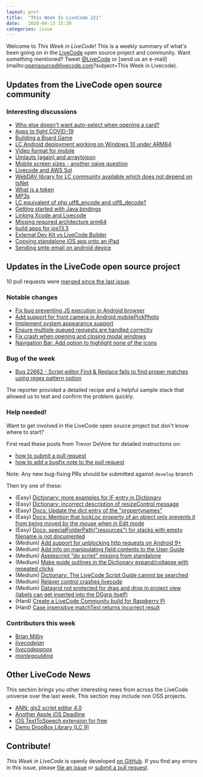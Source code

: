 ```yaml
---
layout: post
title:  "This Week In LiveCode 221"
date:   2020-04-13 15:30
categories: issue
---
```


Welcome to *This Week in LiveCode*!  This is a weekly summary of what's been
going on in the [LiveCode](https://livecode.com/) open source project and
community.  Want something mentioned?  Tweet
[@LiveCode](https://twitter.com/LiveCode) or
[send us an e-mail](mailto:opensource@livecode.com?subject=This Week in Livecode).

## Updates from the LiveCode open source community

<!---
### News & blog posts

- [October only: Get a Hacktoberfest t-shirt by contributing to LiveCode](https://hacktoberfest.digitalocean.com): Submit 4 pull requests and get a free Hacktoberfest T-shirt!
--->

### Interesting discussions

- [Who else doesn't want auto-select when opening a card?](https://www.mail-archive.com/use-livecode@lists.runrev.com/msg107052.html)
- [Apps to fight COVID-19](https://www.mail-archive.com/use-livecode@lists.runrev.com/msg107075.html)
- [Building a Board Game](https://www.mail-archive.com/use-livecode@lists.runrev.com/msg107089.html)
- [LC Android deployment working on Windows 10 under ARM64](https://www.mail-archive.com/use-livecode@lists.runrev.com/msg107111.html)
- [Video format for mobile](https://www.mail-archive.com/use-livecode@lists.runrev.com/msg107129.html)
- [Umlauts (again) and arraytojson](https://www.mail-archive.com/use-livecode@lists.runrev.com/msg107145.html)
- [Mobile screen sizes - another naive question](https://www.mail-archive.com/use-livecode@lists.runrev.com/msg107155.html)
- [Livecode and AWS Sql](https://www.mail-archive.com/use-livecode@lists.runrev.com/msg107200.html)
- [WebDAV library for LC community available which does not depend on tsNet](https://www.mail-archive.com/use-livecode@lists.runrev.com/msg107283.html)
- [What is a token](https://www.mail-archive.com/use-livecode@lists.runrev.com/msg107286.html)
- [MP3s](https://www.mail-archive.com/use-livecode@lists.runrev.com/msg107312.html)
- [LC equivalent of php utf8_encode and utf8_decode?](https://www.mail-archive.com/use-livecode@lists.runrev.com/msg107344.html)
- [Getting started with Java bindings](http://forums.livecode.com/viewtopic.php?t=33882&p=189869#p189869)
- [Linking Xcode and Livecode](http://forums.livecode.com/viewtopic.php?t=33878&p=189840#p189840)
- [Missing required architecture arm64](http://forums.livecode.com/viewtopic.php?f=49&t=33887&p=190162#p190162)
- [build apps for ios13.3](http://forums.livecode.com/viewtopic.php?f=19&t=33893&p=190163#p190163)
- [External Dev Kit vs LiveCode Builder](http://forums.livecode.com/viewtopic.php?t=33912&p=190123#p190123)
- [Copying standalone iOS app onto an iPad](http://forums.livecode.com/viewtopic.php?t=33917&p=190145#p190145)
- [Sending smtp email on android device](http://forums.livecode.com/viewtopic.php?t=33919&p=190154#p190154)

## Updates in the LiveCode open source project

10 pull requests were [merged since the last issue](https://github.com/search?q=org%3Alivecode+is%3Apublic+is%3Apr+is%3Amerged+merged%3A2020-04-06..2020-04-12&type=Issues).

<!--
### New LiveCode releases

- [Release 9.6.0 DP-3](https://www.mail-archive.com/use-livecode@lists.runrev.com/msg106553.html)
-->

### Notable changes

- [Fix bug preventing JS execution in Android browser](https://github.com/livecode/livecode/pull/7318)
- [Add support for front camera in Android mobilePickPhoto](https://github.com/livecode/livecode/pull/7314)
- [Implement system appearance support](https://github.com/livecode/livecode/pull/7298)
- [Ensure multiple queued requests are handled correctly](https://github.com/livecode/livecode/pull/7280)
- [Fix crash when opening and closing modal windows](https://github.com/livecode/livecode/pull/7232)
- [Navigation Bar: Add option to highlight none of the icons](https://github.com/livecode/livecode/pull/6404)


### Bug of the week

- [Bug 22662 - Script editor Find & Replace fails to find proper matches using regex pattern option](https://quality.livecode.com/show_bug.cgi?id=22662)

The reporter provided a detailed recipe and a helpful sample stack that allowed us to test and confirm the problem quickly.


### Help needed!

Want to get involved in the LiveCode open source project but don't know where
to start?  

First read these posts from Trevor DeVore for detailed instructions on:

- [how to submit a pull request](https://www.mail-archive.com/use-livecode@lists.runrev.com/msg98530.html)
- [how to add a bugfix note to the pull request](https://www.mail-archive.com/use-livecode@lists.runrev.com/msg98611.html)

Note: Any new bug-fixing PRs should be submitted against `develop` branch

Then try one of these:

- (Easy) [Dictionary: more examples for IF entry in Dictionary](https://quality.livecode.com/show_bug.cgi?id=22589)
- (Easy) [Dictionary: incorrect description of resizeControl message](https://quality.livecode.com/show_bug.cgi?id=17118)
- (Easy) [Docs: Update the dict entry of the "propertynames"](https://quality.livecode.com/show_bug.cgi?id=7375)
- (Easy) [Docs: Mention that lockLoc property of an object only prevents it from being moved by the mouse when in Edit mode](https://quality.livecode.com/show_bug.cgi?id=19848)
- (Easy) [Docs: specialFolderPath("resources") for stacks with empty filename is not documented](https://quality.livecode.com/show_bug.cgi?id=21183)
- (Medium) [Add support for unblocking http requests on Android 9+](http://quality.livecode.com/show_bug.cgi?id=22400)
- (Medium) [Add info on manipulating field contents to the User Guide](http://quality.livecode.com/show_bug.cgi?id=18990)
- (Medium) [Applescript "do script" missing from standalone](http://quality.livecode.com/show_bug.cgi?id=20993)
- (Medium) [Make guide outlines in the Dictionary expand/collapse with repeated clicks](http://quality.livecode.com/show_bug.cgi?id=18184)
- (Medium) [Dictionary: The LiveCode Script Guide cannot be searched](http://quality.livecode.com/show_bug.cgi?id=15957)
- (Medium) [Relayer control crashes livecode](https://quality.livecode.com/show_bug.cgi?id=21460)
- (Medium) [Datagrid not protected for drag and drop in project view (labels can get inserted into the DGgrp itself)](https://quality.livecode.com/show_bug.cgi?id=21750)
- (Hard) [Create a LiveCode Community build for Raspberry Pi](http://forums.livecode.com/viewtopic.php?f=76&t=27912)
- (Hard) [Case insensitive matchText returns incorrect result](https://quality.livecode.com/show_bug.cgi?id=15312)


### Contributors this week

- [Brian Milby](https://github.com/bwmilby)
- *[livecodeian](https://github.com/livecodeian)*
- *[livecodepanos](https://github.com/livecodepanos)*
- *[montegoulding](https://github.com/montegoulding)*  


## Other LiveCode News

This section brings you other interesting news from across the LiveCode universe over the last week. This section may include non OSS projects.

- [ANN: glx2 script editor 4.0](https://www.mail-archive.com/use-livecode@lists.runrev.com/msg107047.html)
- [Another Apple iOS Deadline](https://www.mail-archive.com/use-livecode@lists.runrev.com/msg107159.html)
- [iOS TextToSpeech extension for free](http://forums.livecode.com/viewtopic.php?t=33895&p=189960#p189960)
- [Demo DropBox Library (LC 9)](http://forums.livecode.com/viewtopic.php?t=33901&p=190011#p190011)

<!---
## Upcoming events

* [SoCal LiveCode Group Meeting: March 5, Pasadena](https://forums.livecode.com/viewtopic.php?f=50&t=33729)
--->

## Contribute!

*This Week in LiveCode* is openly developed
[on GitHub](https://github.com/livecode/this-week-in-livecode).
If you find any errors in this issue, please
[file an issue](https://github.com/livecode/this-week-in-livecode/issues) or
[submit a pull request](https://github.com/livecode/this-week-in-livecode/pulls).
